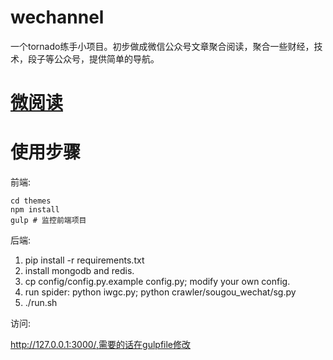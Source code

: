 # wechannel
一个tornado练手小项目。初步做成微信公众号文章聚合阅读，聚合一些财经，技术，段子等公众号，提供简单的导航。
# [微阅读](http://weiyuedu.me)

# 使用步骤
前端:

```
cd themes
npm install
gulp # 监控前端项目
```

后端:

1. pip install -r requirements.txt
2. install mongodb and redis.
3. cp config/config.py.example config.py; modify your own config.
4. run spider: python iwgc.py; python crawler/sougou_wechat/sg.py
5. ./run.sh


访问:

http://127.0.0.1:3000/,需要的话在gulpfile修改
